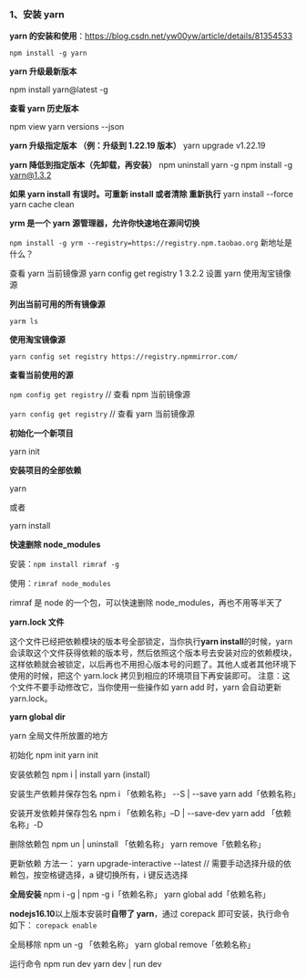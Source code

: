 ### 1、安装 yarn

**yarn 的安装和使用**：https://blog.csdn.net/yw00yw/article/details/81354533

`npm install -g yarn`

**yarn 升级最新版本**

npm install yarn@latest -g

**查看 yarn 历史版本**

npm view yarn versions --json

**yarn 升级指定版本 （例：升级到 1.22.19 版本）**
yarn upgrade v1.22.19

**yarn 降低到指定版本（先卸载，再安装）**
npm uninstall yarn -g
npm install -g yarn@1.3.2

**如果 yarn install 有误时。可重新 install 或者清除 重新执行**
yarn install --force
yarn cache clean

**yrm 是一个 yarn 源管理器，允许你快速地在源间切换**

`npm install -g yrm --registry=https://registry.npm.taobao.org`
新地址是什么？

查看 yarn 当前镜像源
yarn config get registry
1
3.2.2 设置 yarn 使用淘宝镜像源

**列出当前可用的所有镜像源**

`yarm ls`

**使用淘宝镜像源**

`yarn config set registry https://registry.npmmirror.com/`

**查看当前使用的源**

`npm config get registry` // 查看 npm 当前镜像源

`yarn config get registry` // 查看 yarn 当前镜像源

**初始化一个新项目**

yarn init

**安装项目的全部依赖**

yarn

或者

yarn install

**快速删除 node_modules**

安装：`npm install rimraf -g`

使用：`rimraf node_modules`

rimraf 是 node 的一个包，可以快速删除 node_modules，再也不用等半天了

**yarn.lock 文件**

这个文件已经把依赖模块的版本号全部锁定，当你执行**yarn install**的时候，yarn 会读取这个文件获得依赖的版本号，然后依照这个版本号去安装对应的依赖模块，这样依赖就会被锁定，以后再也不用担心版本号的问题了。其他人或者其他环境下使用的时候，把这个 yarn.lock 拷贝到相应的环境项目下再安装即可。
注意：这个文件不要手动修改它，当你使用一些操作如 yarn add 时，yarn 会自动更新 yarn.lock。

**yarn global dir**

yarn 全局文件所放置的地方

初始化
npm init
yarn init

安装依赖包
npm i | install
yarn (install)

安装生产依赖并保存包名
npm i 「依赖名称」 --S | --save
yarn add「依赖名称」

安装开发依赖并保存包名
npm i 「依赖名称」–D | --save-dev
yarn add 「依赖名称」-D

删除依赖包
npm un | uninstall 「依赖名称」
yarn remove「依赖名称」

更新依赖
方法一：
yarn upgrade-interactive --latest
// 需要手动选择升级的依赖包，按空格键选择，a 键切换所有，i 键反选选择

**全局安装**
npm i -g | npm -g i「依赖名称」
yarn global add「依赖名称」

**nodejs16.10**以上版本安装时**自带了 yarn**，通过 corepack 即可安装，执行命令如下：
`corepack enable`

全局移除
npm un -g 「依赖名称」
yarn global remove「依赖名称」

运行命令
npm run dev
yarn dev | run dev
